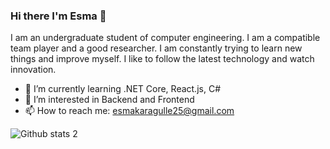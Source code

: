 ### Hi there I'm Esma 👋



I am an undergraduate student of computer engineering. I am a compatible team player and a good researcher. I am constantly trying to learn new things and improve myself. I like to follow the latest technology and watch innovation.

- 🌱 I’m currently learning .NET Core, React.js, C#
- 👀 I’m interested in Backend and Frontend 
- 📫 How to reach me: esmakaragulle25@gmail.com

![Github stats 2](https://github-readme-stats.vercel.app/api?username=esma6&show_icons=true&theme=radical)



